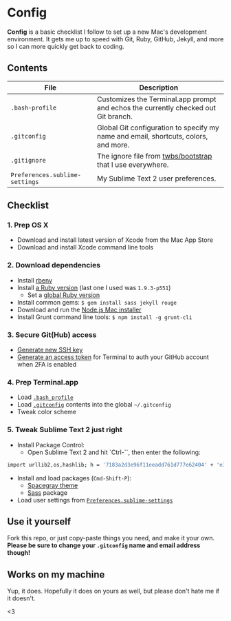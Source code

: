 # Config

**Config** is a basic checklist I follow to set up a new Mac's development environment. It gets me up to speed with Git, Ruby, GitHub, Jekyll, and more so I can more quickly get back to coding.

## Contents

| File | Description |
| --- | --- |
| `.bash-profile` | Customizes the Terminal.app prompt and echos the currently checked out Git branch. |
| `.gitconfig` | Global Git configuration to specify my name and email, shortcuts, colors, and more. |
| `.gitignore` | The ignore file from [twbs/bootstrap](https://github.com/twbs/bootstrap) that I use everywhere. |
| `Preferences.sublime-settings` | My Sublime Text 2 user preferences. |

## Checklist

### 1. Prep OS X

- Download and install latest version of Xcode from the Mac App Store
- Download and install Xcode command line tools

### 2. Download dependencies

- Install [rbenv](https://github.com/sstephenson/rbenv)
- Install [a Ruby version](https://github.com/sstephenson/rbenv#installing-ruby-versions) (last one I used was `1.9.3-p551`)
  - Set a [global Ruby version](https://github.com/sstephenson/rbenv#rbenv-global)
- Install common gems: `$ gem install sass jekyll rouge`
- Download and run the [Node.js Mac installer](http://nodejs.org/download/)
- Install Grunt command line tools: `$ npm install -g grunt-cli`

### 3. Secure Git(Hub) access

- [Generate new SSH key](https://help.github.com/articles/generating-ssh-keys/)
- [Generate an access token](https://help.github.com/articles/creating-an-access-token-for-command-line-use/) for Terminal to auth your GitHub account when 2FA is enabled

### 4. Prep Terminal.app

- Load [`.bash_profile`](/master/.bash_profile)
- Load [`.gitconfig`](/master/.gitconfig) contents into the global `~/.gitconfig`
- Tweak color scheme

### 5. Tweak Sublime Text 2 just right

- Install Package Control:
  - Open Sublime Text 2 and hit `Ctrl-\``, then enter the following:
```bash
import urllib2,os,hashlib; h = '7183a2d3e96f11eeadd761d777e62404' + 'e330c659d4bb41d3bdf022e94cab3cd0'; pf = 'Package Control.sublime-package'; ipp = sublime.installed_packages_path(); os.makedirs( ipp ) if not os.path.exists(ipp) else None; urllib2.install_opener( urllib2.build_opener( urllib2.ProxyHandler()) ); by = urllib2.urlopen( 'http://packagecontrol.io/' + pf.replace(' ', '%20')).read(); dh = hashlib.sha256(by).hexdigest(); open( os.path.join( ipp, pf), 'wb' ).write(by) if dh == h else None; print('Error validating download (got %s instead of %s), please try manual install' % (dh, h) if dh != h else 'Please restart Sublime Text to finish installation')
```
- Install and load packages (`Cmd-Shift-P`):
  - [Spacegray theme](http://kkga.github.io/spacegray/) 
  - [Sass](http://sass-lang.com) package
- Load user settings from [`Preferences.sublime-settings`](/master/Preferences.sublime-settings)

## Use it yourself

Fork this repo, or just copy-paste things you need, and make it your own. **Please be sure to change your `.gitconfig` name and email address though!**

## Works on my machine

Yup, it does. Hopefully it does on yours as well, but please don't hate me if it doesn't.

<3
